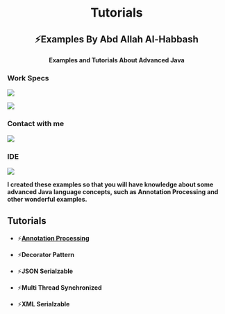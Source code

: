 <h1 align="center">Tutorials</h1>
<h2 align="center">⚡Examples By Abd Allah Al-Habbash</h3>
<h4 align="center">  Examples and Tutorials About Advanced Java</h4>


<h3 align="left">Work Specs</h3>
<a href ="" target ="_blank"><img src ="https://img.shields.io/badge/NVIDIA-GTX1650-76B900?style=for-the-badge&logo=nvidia&logoColor=white"></a>

<a href ="" target ="_blank"><img src ="https://img.shields.io/badge/Windows-MSI_GF63-0078D6?style=for-the-badge&logo=windows&logoColor=white"></a>
<h3 align="left">Contact with me</h3>
<a href ="" target ="_blank"><img src ="https://img.shields.io/badge/Gmail-D14836?style=for-the-badge&logo=gmail&logoColor=white"></a>
<h3 align="left">IDE</h3>
<a href ="" target ="_blank"><img src ="https://img.shields.io/badge/IntelliJ_IDEA-000000.svg?style=for-the-badge&logo=intellij-idea&logoColor=white"></a>




**I created these examples so that you will have knowledge about some advanced Java language concepts, such as Annotation Processing and other wonderful examples.**

<h2 align="left">Tutorials</h2>

- ⚡<a href ="">**Annotation Processing**</a>

- ⚡**Decorator Pattern**
 
- ⚡**JSON Serialzable**
  
- ⚡**Multi Thread Synchronized**
  
- ⚡**XML Serialzable**





